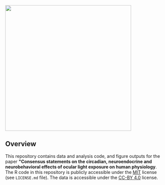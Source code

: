 <img src="https://github.com/tscnlab/Templates/blob/main/logo/logo_with_text-01.png" width="400"/>

## Overview
This repository contains data and analysis code, and figure outputs for the paper **"Consensus statements on the circadian, neuroendocrine and neurobehavioral effects of ocular light exposure on human physiology**. The R code in this repository is publicly accessible under the [MIT](https://opensource.org/license/mit) license (see `LICENSE.md` file). The data is accessible under the [CC-BY 4.0](https://creativecommons.org/licenses/by/4.0/) license.  
